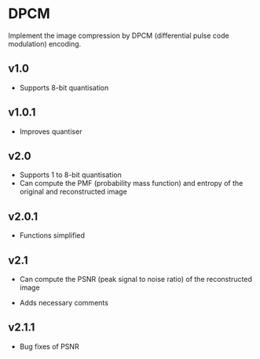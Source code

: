 # DPCM
Implement the image compression by DPCM (differential pulse code modulation) encoding.

## v1.0

- Supports 8-bit quantisation

## v1.0.1

- Improves quantiser

## v2.0

- Supports 1 to 8-bit quantisation
- Can compute the PMF (probability mass function) and entropy of the original and reconstructed image

## v2.0.1

- Functions simplified

## v2.1

- Can compute the PSNR (peak signal to noise ratio) of the reconstructed image

- Adds necessary comments

## v2.1.1

- Bug fixes of PSNR